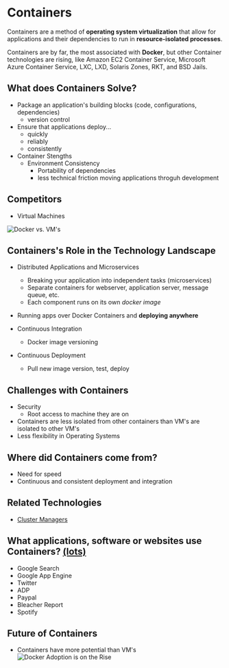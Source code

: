 # Containers
Containers are a method of **operating system virtualization** that allow for applications and their dependencies to run in **resource-isolated processes**.

Containers are by far, the most associated with **Docker**, but other Container technologies are rising, like Amazon EC2 Container Service, Microsoft Azure Container Service, LXC, LXD, Solaris Zones, RKT, and BSD Jails.

## What does Containers Solve?
- Package an application's building blocks (code, configurations, dependencies) 
	- version control
- Ensure that applications deploy...
	- quickly 
	- reliably
	- consistently
- Container Stengths
	- Environment Consistency
		- Portability of dependencies
		- less technical friction moving applications throguh development 

## Competitors
- Virtual Machines 

![Docker vs. VM's](http://tech.paulcz.net/presentation-just-enough-docker-for-openstack/images/docker-vs-vm.png)

## Containers's Role in the Technology Landscape
- Distributed Applications and Microservices 
	- Breaking your application into independent tasks (microservices)
	- Separate containers for webserver, application server, message queue, etc.
	- Each component runs on its own *docker image*
- Running apps over Docker Containers and **deploying anywhere**

- Continuous Integration 
	- Docker image versioning
- Continuous Deployment
	- Pull new image version, test, deploy

## Challenges with Containers
- Security 
	- Root access to machine they are on 
- Containers are less isolated from other containers than VM's are isolated to other VM's 
- Less flexibility in Operating Systems

## Where did Containers come from?
- Need for speed
- Continuous and consistent deployment and integration


## Related Technologies
- [Cluster Managers](/Kubernetes.md) 


## What applications, software or websites use Containers? [(lots)](https://www.docker.com/customers)
- Google Search
- Google App Engine
- Twitter
- ADP
- Paypal
- Bleacher Report
- Spotify

## Future of Containers
- Containers have more potential than VM's 
![Docker Adoption is on the Rise](https://datadog-live.imgix.net/img/docker-2017-3_v3.png)